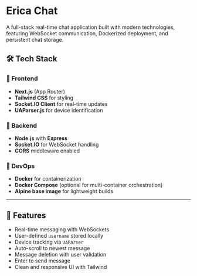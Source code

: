 # Erica Chat
A full-stack real-time chat application built with modern technologies, featuring WebSocket communication, Dockerized deployment, and persistent chat storage.


## 🛠 Tech Stack

### 🔹 Frontend
- **Next.js** (App Router)
- **Tailwind CSS** for styling
- **Socket.IO Client** for real-time updates
- **UAParser.js** for device identification

### 🔹 Backend
- **Node.js** with **Express**
- **Socket.IO** for WebSocket handling
- **CORS** middleware enabled

### 🔹 DevOps
- **Docker** for containerization
- **Docker Compose** (optional for multi-container orchestration)
- **Alpine base image** for lightweight builds

---

## 🚀 Features

- Real-time messaging with WebSockets
- User-defined `username` stored locally
- Device tracking via `UAParser`
- Auto-scroll to newest message
- Message deletion with user validation
- Enter to send message
- Clean and responsive UI with Tailwind
